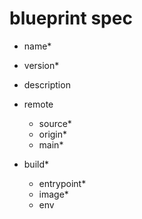 # blueprint spec

* name*
* version*
* description

* remote
  * source*
  * origin*
  * main*

* build*
  * entrypoint* 
  * image* 
  * env